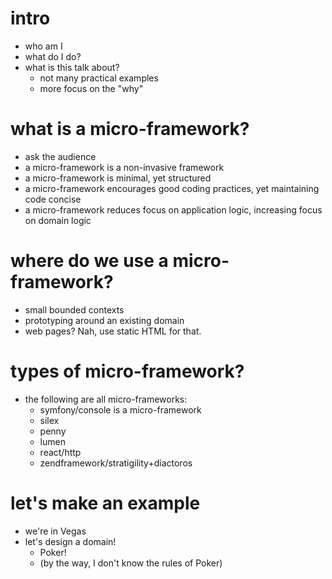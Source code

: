 # intro

 - who am I
 - what do I do?
 - what is this talk about?
    - not many practical examples
    - more focus on the "why"
    
# what is a micro-framework?

 - ask the audience
 - a micro-framework is a non-invasive framework
 - a micro-framework is minimal, yet structured
 - a micro-framework encourages good coding practices, yet maintaining code concise
 - a micro-framework reduces focus on application logic, increasing focus on domain logic
   
# where do we use a micro-framework?

 - small bounded contexts
 - prototyping around an existing domain
 - web pages? Nah, use static HTML for that.
 
# types of micro-framework?

 - the following are all micro-frameworks:
    - symfony/console is a micro-framework
    - silex
    - penny
    - lumen
    - react/http
    - zendframework/stratigility+diactoros

# let's make an example

 - we're in Vegas
 - let's design a domain!
    - Poker!
    - (by the way, I don't know the rules of Poker)

